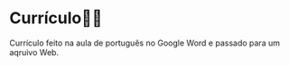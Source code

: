 # Currículo📄💼
Currículo feito na aula de português no Google Word e passado para um aqruivo Web. 


